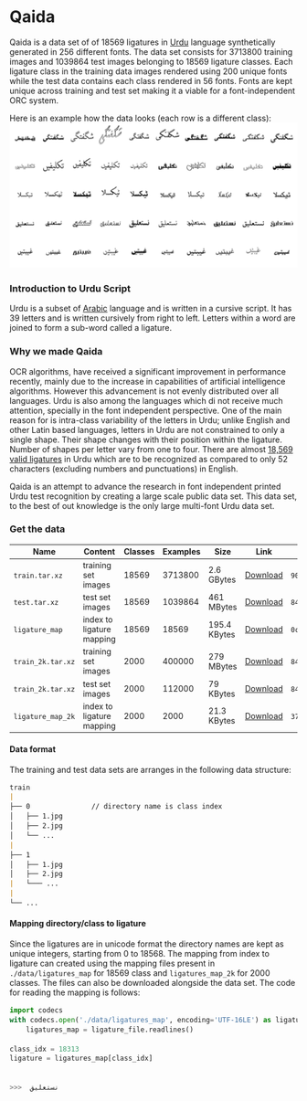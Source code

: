 # Qaida
Qaida is a data set of of 18569 ligatures in [Urdu](https://en.wikipedia.org/wiki/Urdu) language synthetically 
generated in 256 different fonts. The data set consists for 3713800 training images and 1039864 test images belonging to 
18569 ligature classes. Each ligature class in the training data images rendered using 200 unique fonts while the test 
data contains each class rendered in 56 fonts. Fonts are kept unique across training and test set making it a viable for
 a font-independent ORC system.
 
Here is an example how the data looks (each row is a different class):
![](doc/img/qaida_sprite.png)

###  Introduction to Urdu Script
Urdu is a subset of [Arabic](https://en.wikipedia.org/wiki/Arabic) language and is written in a cursive script. 
It has 39 letters and is written cursively from right to left. Letters within a word are joined to form a sub-word 
called a ligature. 

### Why we made Qaida
OCR algorithms, have received a significant improvement in performance recently, mainly due to the increase
in capabilities of artificial intelligence algorithms. However this advancement is not evenly distributed over all 
languages. Urdu is also among the languages which di not receive much attention, specially in the font independent 
perspective.
One of the main reason for is intra-class variability of the letters in Urdu; unlike English and other Latin based 
languages, letters in Urdu are not constrained to only a single shape. Their shape changes with their position within
the ligature. Number of shapes per letter vary from one to four. There are almost [18,569 valid 
ligatures](http://www.cle.org.pk/software/ling_resources/UrduLigatures.htm) in Urdu which are to be recognized as 
compared to only 52 characters (excluding numbers and punctuations) in English.

Qaida is an attempt to advance the research in font independent printed Urdu test recognition by creating a large scale 
public data set. This data set, to the best of out knowledge is the only large multi-font Urdu data set. 

### Get the data
| Name  | Content | Classes | Examples | Size | Link | MD5 Checksum|
| --- | --- |--- | --- | --- |--- |--- |
| `train.tar.xz`        | training set images   |18569  | 3713800   |2.6 GBytes      | [Download](https://drive.google.com/file/d/1ihemYqrIDklByJIxk1tKyxg3cISYQIYQ/view?usp=sharing)|`90ffe6411c5147ecc89764909cc6395a`|
| `test.tar.xz`         | test set images       |18569  | 1039864   |461 MBytes      | [Download](https://drive.google.com/file/d/1EvM5SqDruOn1RBHf7vFk2ITS3sze90og/view?usp=sharing)|`847a146ecd9fc2db6e62a38eea475db6`|
| `ligature_map`        | index to ligature mapping|18569  | 18569     | 195.4 KBytes      | [Download](https://drive.google.com/file/d/15DeuaZncztB837WidRKuIuRWrzM981IF/view?usp=sharing)|`0c1b2e60b1c751d1a14c5eb90fec745e`|
| `train_2k.tar.xz`     | training set images   |2000   | 400000    |279 MBytes      | [Download](https://drive.google.com/file/d/1oQk6Hs13JL5OkW2EpS0-zSUAVX7SORzp/view?usp=sharing)|`847a146ecd9fc2db6e62a38eea475db6`|
| `train_2k.tar.xz`     | test set images       |2000   | 112000    | 79 KBytes      | [Download](https://drive.google.com/file/d/196rEKpsLlNOWCoTQv3TVjTnq8nP0FPXr/view?usp=sharing)|`847a146ecd9fc2db6e62a38eea475db6`|
| `ligature_map_2k`        | index to ligature mapping|2000  | 2000     | 21.3 KBytes      | [Download](https://drive.google.com/file/d/1ZHF2AY_DdDfOr2MKnZAsr_mwk61IYG-E/view?usp=sharing)|`37bbd4e44ae486dbb5d7e98801811ae4`|


#### Data format
The training and test data sets are arranges in the following data structure:

```markdown
train
|
├── 0               // directory name is class index
│   ├── 1.jpg
│   ├── 2.jpg
│   └── ...
|
├── 1               
│   ├── 1.jpg
│   ├── 2.jpg
|   └─── ...
|
└── ...

```

#### Mapping directory/class to ligature 
Since the ligatures are in unicode format the directory names are kept as unique integers, starting from 0 to 18568.
The mapping from index to ligature can created using the mapping files present in `./data/ligatures_map` for 18569 class
 and `ligatures_map_2k` for 2000 classes. The files can also be downloaded alongside the data set. The code for reading 
 the mapping is follows:
 
```python
import codecs
with codecs.open('./data/ligatures_map', encoding='UTF-16LE') as ligature_file:
    ligatures_map = ligature_file.readlines()

class_idx = 18313
ligature = ligatures_map[class_idx]


>>>  نستعلیق
``` 
